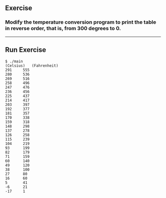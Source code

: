 ## Exercise
### Modify the temperature conversion program to print the table in reverse order, that is, from 300 degrees to 0.

------

## Run Exercise

``` 
$ ./main
(Celsius)	(Fahrenheit)
291		555
280		536
269		516
258		496
247		476
236		456
225		437
214		417
203		397
192		377
181		357
170		338
159		318
148		298
137		278
126		258
115		239
104		219
93		199
82		179
71		159
60		140
49		120
38		100
27		80
16		60
5		41
-6		21
-17		1
```